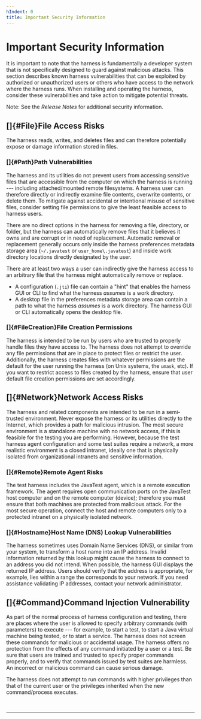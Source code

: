 ```yaml
---
hIndent: 0
title: Important Security Information
---
```


# Important Security Information

It is important to note that the harness is fundamentally a developer system that is not
specifically designed to guard against malicious attacks. This section describes known harness
vulnerabilities that can be exploited by authorized or unauthorized users or others who have access
to the network where the harness runs. When installing and operating the harness, consider these
vulnerabilities and take action to mitigate potential threats.

Note: See the *Release Notes* for additional security information.

## []{#File}File Access Risks

The harness reads, writes, and deletes files and can therefore potentially expose or damage
information stored in files.

### []{#Path}Path Vulnerabilities

The harness and its utilities do not prevent users from accessing sensitive files that are
accessible from the computer on which the harness is running --- including attached/mounted remote
filesystems. A harness user can therefore directly or indirectly examine file contents, overwrite
contents, or delete them. To mitigate against accidental or intentional misuse of sensitive files,
consider setting file permissions to give the least feasible access to harness users.

There are no direct options in the harness for removing a file, directory, or folder, but the
harness can automatically remove files that it believes it owns and are corrupt or in need of
replacement. Automatic removal or replacement generally occurs only inside the harness preferences
metadata storage area (`~/.javatest` or `user_home\.javatest`) and inside work directory locations
directly designated by the user. 

There are at least two ways a user can indirectly give the harness access to an arbitrary file that
the harness might automatically remove or replace.

-   A configuration (`.jti`) file can contain a \"hint\" that enables the harness GUI or CLI to find
    what the harness *assumes* is a work directory.
-   A desktop file in the preferences metadata storage area can contain a path to what the harness
    *assumes* is a work directory. The harness GUI or CLI automatically opens the desktop file.

### []{#FileCreation}File Creation Permissions

The harness is intended to be run by users who are trusted to properly handle files they have access
to. The harness does not attempt to override any file permissions that are in place to protect files
or restrict the user.  Additionally, the harness creates files with whatever permissions are the
default for the user running the harness (on Unix systems, the `umask`, etc). If you want to
restrict access to files created by the harness, ensure that user default file creation permissions
are set accordingly.

## []{#Network}Network Access Risks

The harness and related components are intended to be run in a semi-trusted environment. Never
expose the harness or its utilities directly to the Internet, which provides a path for malicious
intrusion. The most secure environment is a standalone machine with no network access, if this is
feasible for the testing you are performing. However, because the test harness agent configuration
and some test suites require a network, a more realistic environment is a closed intranet, ideally
one that is physically isolated from organizational intranets and sensitive information.

### []{#Remote}Remote Agent Risks

The test harness includes the JavaTest agent, which is a remote execution framework. The agent
requires open communication ports on the JavaTest host computer and on the remote computer (device);
therefore you must ensure that both machines are protected from malicious attack. For the most
secure operation, connect the host and remote computers only to a protected intranet on a physically
isolated network.

### []{#Hostname}Host Name (DNS) Lookup Vulnerabilities

The harness sometimes uses Domain Name Services (DNS), or similar from your system, to transform a
host name into an IP address. Invalid information returned by this lookup might cause the harness to
connect to an address you did not intend. When possible, the harness GUI displays the returned IP
address. Users should verify that the address is appropriate, for example, lies within a range the
corresponds to your network. If you need assistance validating IP addresses, contact your network
administrator.

## []{#Command}Command Injection Vulnerability

As part of the normal process of harness configuration and testing, there are places where the user
is allowed to specify arbitrary commands (with parameters) to execute --- for example, to start a
test, to start a Java virtual machine being tested, or to start a service. The harness does not
screen these commands for malicious or accidental usage. The harness offers no protection from the
effects of any command initiated by a user or a test. Be sure that users are trained and trusted to
specify proper commands properly, and to verify that commands issued by test suites are harmless. An
incorrect or malicious command can cause serious damage.

The harness does not attempt to run commands with higher privileges than that of the current user or
the privileges inherited when the new command/process executes.

 

----------------------------------------------------------------------------------------------------

